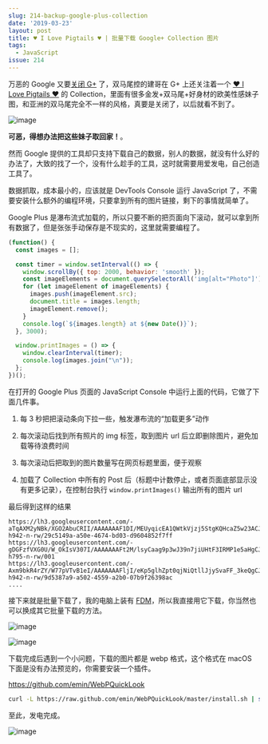 ```yaml
---
slug: 214-backup-google-plus-collection
date: '2019-03-23'
layout: post
title: ♥ I Love Pigtails ♥ | 批量下载 Google+ Collection 图片
tags:
  - JavaScript
issue: 214
---
```


万恶的 Google 又要[关闭 G+](https://seo-hacker.com/google-plus-shutting-down/) 了，双马尾控的建哥在 G+ 上还关注着一个 [♥ I Love Pigtails ♥](https://plus.google.com/collection/IfDvSB) 的 Collection，里面有很多金发+双马尾+好身材的欧美性感妹子图，和亚洲的双马尾完全不一样的风格，真要是关闭了，以后就看不到了。

![image](https://github.com/greatghoul/greatghoul.github.io/assets/208966/7d39191c-48d1-495c-965f-1fc90782c16e)

**可恶，得想办法把这些妹子取回家！**。

然而 Google 提供的工具却只支持下载自己的数据，别人的数据，就没有什么好的办法了，大致的找了一个，没有什么趁手的工具，这时就需要用爱发电，自己创造工具了。

数据抓取，成本最小的，应该就是 DevTools Console 运行 JavaScript 了，不需要安装什么额外的编程环境，只要拿到所有的图片链接，剩下的事情就简单了。

Google Plus 是瀑布流式加载的，所以只要不断的把页面向下滚动，就可以拿到所有数据了，但是张张手动保存是不现实的，这里就需要编程了。

```javascript
(function() {
  const images = [];

  const timer = window.setInterval(() => {
    window.scrollBy({ top: 2000, behavior: 'smooth' });
    const imageElements = document.querySelectorAll('img[alt="Photo"]');
    for (let imageElement of imageElements) {
      images.push(imageElement.src);
      document.title = images.length;
      imageElement.remove();
    }
    console.log(`${images.length} at ${new Date()}`);
  }, 3000);

  window.printImages = () => {
    window.clearInterval(timer);
    console.log(images.join("\n"));
  };
})();
```

在打开的 Google Plus 页面的 JavaScript Console 中运行上面的代码，它做了下面几件事。

1. 每 3 秒把把滚动条向下拉一些，触发瀑布流的“加载更多”动作
    
2. 每次滚动后找到所有照片的 img 标签，取到图片 url 后立即删除图片，避免加载等待浪费时间
    
3. 每次滚动后把取到的图片数量写在网页标题里面，便于观察
    
4. 加载了 Collection 中所有的 Post 后（标题中计数停止，或者页面底部显示没有更多记录），在控制台执行 `window.printImages()` 输出所有的图片 url
    

最后得到这样的结果

```
https://lh3.googleusercontent.com/-aTqAXM2yNBk/XGO2AbuCRII/AAAAAAAF1DI/MEUyqicEA1QWtkVjzj5StgKQHcaZ5w23ACJoC/w530-h942-n-rw/29c5149a-a50e-4674-bd03-d9604852f7ff
https://lh3.googleusercontent.com/-gDGFzfVXG0U/W_OkIsV307I/AAAAAAAFt2M/lsyCaag9p3wJ39n7jiUHtF3IRMP1e5aHgCJoC/w530-h795-n-rw/001
https://lh3.googleusercontent.com/-Axm9bkR4rZY/W77pVTvB1eI/AAAAAAAFljI/eKp5glhZpt0qjNiQtllJjySvaFF_3keQgCJoC/w530-h942-n-rw/9d5387a9-a502-4559-a2b0-07b9f26398ac
....
```

接下来就是批量下载了，我的电脑上装有 [FDM](https://www.freedownloadmanager.org/)，所以我直接用它下载，你当然也可以换成其它批量下载的方法。

![image](https://github.com/greatghoul/greatghoul.github.io/assets/208966/bdf4939d-fcf3-412f-90cb-58deed30fa9f)

![image](https://github.com/greatghoul/greatghoul.github.io/assets/208966/227fdea1-02d5-4e21-8932-7653ca35b4cf)

下载完成后遇到一个小问题，下载的图片都是 webp 格式，这个格式在 macOS 下面是没有办法预览的，你需要安装一个插件。

https://github.com/emin/WebPQuickLook

```bash
curl -L https://raw.github.com/emin/WebPQuickLook/master/install.sh | sh
```

至此，发电完成。

![image](https://github.com/greatghoul/greatghoul.github.io/assets/208966/e138f8c0-3c4f-4ac6-a83f-c960af9b1b21)
